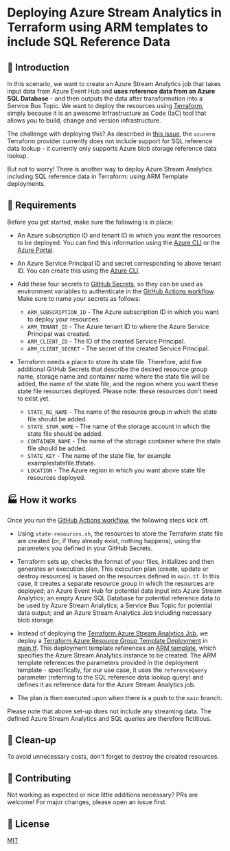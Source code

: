 # Deploying Azure Stream Analytics in Terraform using ARM templates to include SQL Reference Data

## :compass: Introduction

In this scenario, we want to create an Azure Stream Analytics job that takes input data from Azure Event Hub and **uses reference data from an Azure SQL Database** - and then outputs the data after transformation into a Service Bus Topic. We want to deploy the resources using [Terraform](https://www.terraform.io/intro/index.html), simply because it is an awesome Infrastructure as Code (IaC) tool that allows you to build, change and version infrastructure.

The challenge with deploying this? As described in [this issue](https://github.com/terraform-providers/terraform-provider-azurerm/issues/9231), the `azurerm` Terraform provider currently does not include support for SQL reference data lookup - it currently only supports Azure blob storage reference data lookup.

But not to worry! There is another way to deploy Azure Stream Analytics including SQL reference data in Terraform: using ARM Template deployments.

## :popcorn: Requirements

Before you get started, make sure the following is in place:

- An Azure subscription ID and tenant ID in which you want the resources to be deployed. You can find this information using the [Azure CLI](https://docs.microsoft.com/cli/azure/manage-azure-subscriptions-azure-cli) or the [Azure Portal](https://docs.microsoft.com/azure/media-services/latest/setup-azure-subscription-how-to?tabs=portal).
- An Azure Service Principal ID and secret corresponding to above tenant ID. You can create this using the [Azure CLI](https://docs.microsoft.com/en-us/cli/azure/create-an-azure-service-principal-azure-cli).
- Add these four secrets to [GitHub Secrets](https://docs.github.com/en/actions/reference/encrypted-secrets), so they can be used as environment variables to authenticate in the [GitHub Actions workflow](./.github/workflows/terraform-github.yml). Make sure to name your secrets as follows:

  - `ARM_SUBSCRIPTION_ID` - The Azure subscription ID in which you want to deploy your resources.
  - `ARM_TENANT_ID` - The Azure tenant ID to where the Azure Service Principal was created.
  - `ARM_CLIENT_ID` - The ID of the created Service Principal.
  - `ARM_CLIENT_SECRET` - The secret of the created Service Principal.

- Terraform needs a place to store its state file. Therefore, add five additional GitHub Secrets that describe the desired resource group name, storage name and container name where the state file will be added, the name of the state file, and the region where you want these state file resources deployed. Please note: these resources don't need to exist yet.

  - `STATE_RG_NAME` - The name of the resource group in which the state file should be added.
  - `STATE_STOR_NAME` - The name of the storage account in which the state file should be added.
  - `CONTAINER_NAME` - The name of the storage container where the state file should be added.
  - `STATE_KEY` - The name of the state file, for example examplestatefile.tfstate.
  - `LOCATION` - The Azure region in which you want above state file resources deployed.

## :factory: How it works

Once you run the [GitHub Actions workflow](./.github/workflows/terraform-github.yml), the following steps kick off.

- Using `state-resources.sh`, the resources to store the Terraform state file are created (or, if they already exist, nothing happens), using the parameters you defined in your GitHub Secrets.

- Terraform sets up, checks the format of your files, initializes and then generates an execution plan. This execution plan (create, update or destroy resources) is based on the resources defined in `main.tf`. In this case, it creates a separate resource group in which the resources are deployed; an Azure Event Hub for potential data input into Azure Stream Analytics; an empty Azure SQL Database for potential reference data to be used by Azure Stream Analytics; a Service Bus Topic for potential data output; and an Azure Stream Analytics Job including necessary blob storage.

- Instead of deploying the [Terraform Azure Stream Analytics Job](https://registry.terraform.io/providers/hashicorp/azurerm/latest/docs/resources/stream_analytics_job), we deploy a [Terraform Azure Resource Group Template Deployment](https://registry.terraform.io/providers/hashicorp/azurerm/latest/docs/resources/resource_group_template_deployment) in [main.tf](./main.tf). This deployment template references an [ARM template](./stream-analytics/asa-template.json), which specifies the Azure Stream Analytics instance to be created. The ARM template references the parameters provided in the deployment template - specifically, for our use case, it uses the `referenceQuery` parameter (referring to the SQL reference data lookup query) and defines it as reference data for the Azure Stream Analytics job.

- The plan is then executed upon when there is a push to the `main` branch.

Please note that above set-up does not include any streaming data. The defined Azure Stream Analytics and SQL queries are therefore fictitious.

## :shower: Clean-up

To avoid unnecessary costs, don't forget to destroy the created resources.

## :yellow_heart: Contributing

Not working as expected or nice little additions necessary? PRs are welcome! For major changes, please open an issue first.

## :orange_book: License

[MIT](https://choosealicense.com/licenses/mit/)